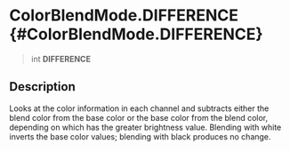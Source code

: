 ColorBlendMode.DIFFERENCE {#ColorBlendMode.DIFFERENCE}
=========================

> int **DIFFERENCE**

Description
-----------

Looks at the color information in each channel and subtracts either the
blend color from the base color or the base color from the blend color,
depending on which has the greater brightness value. Blending with white
inverts the base color values; blending with black produces no change.
